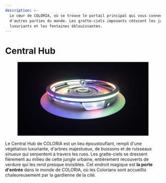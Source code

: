 ```yaml
---
description: >-
  Le cœur de COLORIA, où se trouve le portail principal qui vous connecte à
  d'autres parties du monde. Les gratte-ciels imposants côtoient les jardins
  luxuriants et les fontaines éblouissantes.
---
```


# Central Hub

<figure><img src="../.gitbook/assets/Scene_0010.png" alt=""><figcaption></figcaption></figure>

Le Central Hub de COLORIA est un lieu époustouflant, rempli d'une végétation luxuriante, d'arbres majestueux, de buissons et de ruisseaux sinueux qui serpentent à travers les rues. Les gratte-ciels se dressent fièrement au milieu de cette jungle urbaine, entièrement recouverts de verdure qui les rend presque invisibles. Cet endroit magique est **la porte d'entrée** dans le monde de COLORIA, où les Colorians sont accueillis chaleureusement par la gardienne de la cité.
